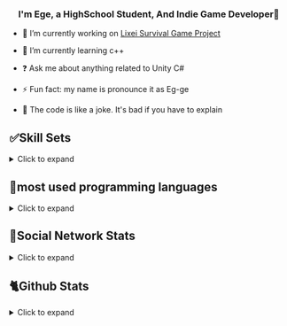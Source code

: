### <div align="center">I'm Ege, a HighSchool Student, And Indie Game Developer🤠</div>  



- 🔭 I’m currently working on [Lixei Survival Game Project](https://github.com/bayeggex/Lixei-like-Inventory)  
  

- 🌱 I’m currently learning c++  
  

- ❓ Ask me about anything related to Unity C#  
  

- ⚡ Fun fact: my name is pronounce it as Eg-ge 


- 🎷 The code is like a joke. It's bad if you have to explain

## ✅Skill Sets

<details>
  <summary>Click to expand</summary>
   <table><tr><td valign="top" width="33%">

### Frontend   
<div align="center">  
<a href="https://en.wikipedia.org/wiki/HTML5" target="_blank"><img style="margin: 10px" src="https://profilinator.rishav.dev/skills-assets/html5-original-wordmark.svg" alt="HTML5" height="50" /></a>  
<a href="https://www.w3schools.com/css/" target="_blank"><img style="margin: 10px" src="https://profilinator.rishav.dev/skills-assets/css3-original-wordmark.svg" alt="CSS3" height="50" /></a>    
</div>

</td><td valign="top" width="33%">



### Backend   
<div align="center">  
<a href="https://dotnet.microsoft.com/download/dotnet-framework" target="_blank"><img style="margin: 10px" src="https://profilinator.rishav.dev/skills-assets/dot-net-original-wordmark.svg" alt=".NET" height="50" /></a>
<a href="https://docs.microsoft.com/en-us/dotnet/csharp/" target="_blank"><img style="margin: 10px" src="https://profilinator.rishav.dev/skills-assets/csharp-original.svg" alt="C#" height="50" /></a>  
<a href="https://www.cprogramming.com/" target="_blank"><img style="margin: 10px" src="https://profilinator.rishav.dev/skills-assets/c-original.svg" alt="C" height="50" /></a>
<a href="https://www.cplusplus.com/" target="_blank"><img style="margin: 10px" src="https://profilinator.rishav.dev/skills-assets/cplusplus-original.svg" alt="C++" height="50" /></a> 
<a href="https://www.lua.org/" target="_blank"><img style="margin: 10px" src="https://cdn.freebiesupply.com/logos/thumbs/2x/lua-5-logo.png" alt="Lua" height="50" /></a>  
<a href="https://luau-lang.org/" target="_blank"><img style="margin: 10px" src="https://devforum-uploads.s3.dualstack.us-east-2.amazonaws.com/uploads/original/4X/c/5/a/c5acf1685bdf34d1d721c0c5ec8fc3c4e8c80b03.png" alt="Luau" height="50" /></a>   
</div>

</td><td valign="top" width="33%">



### DevOps  
<div align="center">  
<a href="https://www.android.com/intl/en_in/" target="_blank"><img style="margin: 10px" src="https://profilinator.rishav.dev/skills-assets/android-original-wordmark.svg" alt="Android" height="50" /></a>  
<a href="https://unity.com/" target="_blank"><img style="margin: 10px" src="https://www.primarymarkets.com/wp-content/uploads/2023/09/Unity-Technologies.png" alt="Unity" height="50" /></a>  
<a href="https://www.blender.org/" target="_blank"><img style="margin: 10px" src="https://profilinator.rishav.dev/skills-assets/blender_community_badge_white.svg" alt="Blender" height="50" /></a>
<a href="https://www.unrealengine.com/en-US" target="_blank"><img style="margin: 10px" src="https://static-00.iconduck.com/assets.00/unreal-engine-icon-2048x2048-2xrze4w8.png" alt="Unreal Engine" height="50" /></a>  
<a href="https://kotlinlang.org/" target="_blank"><img style="margin: 10px" src="https://sdtimes.com/wp-content/uploads/2019/10/1200px-Kotlin-logo.svg_.png" alt="Kotlin" height="50" /></a>  
</div>
   </td></tr></table>  
<br/>  
</details>

## 👷most used programming languages

<details>
  <summary>Click to expand</summary>
   <table><tr><td valign="top" width="33%">
      <p align="center">  

[![Top Langs](https://github-readme-stats.vercel.app/api/top-langs/?username=bayeggex&langs_count=8)](https://github.com/bayeggex/github-readme-stats)

</td></tr></table>  
<br/>  
</details>

## 🎥Social Network Stats

<details>
  <summary>Click to expand</summary>
   <table><tr><td valign="top" width="33%">
      <p align="center">  
  <a href="https://www.youtube.com/channel/UCBQXlwhjwxaEdUlCY42zvMg?sub_confirmation=1">
    <img alt="youtube subscribers" title="Subscribe to my channel" src="https://img.shields.io/youtube/channel/subscribers/UCBQXlwhjwxaEdUlCY42zvMg?color=%23E05D44&label=Subscribe&logo=youtube&style=for-the-badge&labelColor=CE4630"/></a> 
  <a href="https://www.youtube.com/channel/UCBQXlwhjwxaEdUlCY42zvMg">
    <img alt="youtube views" title="YouTube view Count" src="https://img.shields.io/youtube/channel/views/UCBQXlwhjwxaEdUlCY42zvMg?color=%23E1AD0E&logo=youtube&style=for-the-badge&labelColor=C79600"/></a> 
  <a href="https://twitter.com/eggexbay">
    <img alt="followers" title="Follow on Twitter" src="https://img.shields.io/twitter/follow/eggexbay?color=55960c&labelColor=488207&label=Follow&logo=twitter&logoColor=white&style=for-the-badge"/></a>
  <a href="https://github.com/bayeggex">
    <img alt="followers" title="Follow on github" src="https://img.shields.io/github/followers/bayeggex?color=236ad3&labelColor=1155ba&style=for-the-badge&logo=github&label=Follow"/></a>
</p>



   </td></tr></table>  
<br/>  
</details>

## 🐈Github Stats

<details>
  <summary>Click to expand</summary>
   <table><tr><td valign="top" width="33%">
      <p align="center">  
<div align="center"><img src="https://github-readme-stats.vercel.app/api?username=bayeggex&show_icons=true&count_private=true&hide_border=true" align="center" /></div> 
</p>
<p align="center"><img src="https://count.getloli.com/get/@:bayeggex" alt=":bayeggex" /></p>
   </td></tr></table>  
<br/>  
</details>



  
